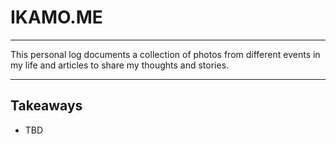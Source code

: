 # IKAMO.ME
---
This personal log documents a collection of photos from different events in my life and articles to share my thoughts and stories.

---
## Takeaways
- TBD
